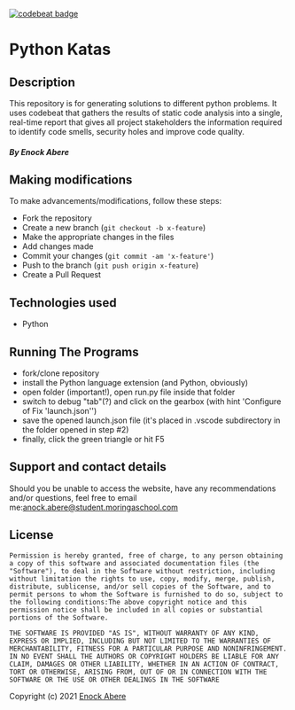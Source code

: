 [![codebeat badge](https://codebeat.co/badges/7bbb17b5-2cde-4108-aac0-eefcd439cf9f)](https://codebeat.co/projects/github-com-enockabere-python-katas-master)
# Python Katas
## Description
This repository is for generating solutions to different python problems. It uses codebeat that gathers the results of static code analysis into a single, real-time report that gives all project stakeholders the information required to identify code smells, security holes and improve code quality.

##### By Enock Abere 

## Making modifications
To make advancements/modifications, follow these steps:

- Fork the repository
- Create a new branch (`git checkout -b x-feature`)
- Make the appropriate changes in the files
- Add changes made
- Commit your changes (`git commit -am 'x-feature'`)
- Push to the branch (`git push origin x-feature`)
- Create a Pull Request 
## Technologies used
- Python
## Running The Programs
- fork/clone repository
- install the Python language extension (and Python, obviously)
- open folder (important!), open run.py file inside that folder
- switch to debug "tab"(?) and click on the gearbox (with hint 'Configure of Fix 'launch.json'')
- save the opened launch.json file (it's placed in .vscode subdirectory in the folder opened in step #2)
- finally, click the green triangle or hit F5
## Support and contact details

Should you be unable to access the website, have any recommendations and/or questions, feel free to email me:[anock.abere@student.moringaschool.com](mailto:anock.abere@student.moringaschool.com)


## License
    ​Permission is hereby granted, free of charge, to any person obtaining a copy of this software and associated documentation files (the "Software"), to deal in the Software without restriction, including without limitation the rights to use, copy, modify, merge, publish, distribute, sublicense, and/or sell copies of the Software, and to permit persons to whom the Software is furnished to do so, subject to the following conditions:​The above copyright notice and this permission notice shall be included in all copies or substantial portions of the Software.

    ​THE SOFTWARE IS PROVIDED "AS IS", WITHOUT WARRANTY OF ANY KIND, EXPRESS OR IMPLIED, INCLUDING BUT NOT LIMITED TO THE WARRANTIES OF MERCHANTABILITY, FITNESS FOR A PARTICULAR PURPOSE AND NONINFRINGEMENT. IN NO EVENT SHALL THE AUTHORS OR COPYRIGHT HOLDERS BE LIABLE FOR ANY CLAIM, DAMAGES OR OTHER LIABILITY, WHETHER IN AN ACTION OF CONTRACT, TORT OR OTHERWISE, ARISING FROM, OUT OF OR IN CONNECTION WITH THE SOFTWARE OR THE USE OR OTHER DEALINGS IN THE SOFTWARE

Copyright (c) 2021 [Enock Abere](https://github.com/enockabere) 